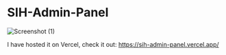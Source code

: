 # SIH-Admin-Panel
![Screenshot (1)](https://github.com/SohamB21/SIH-Admin-Panel/assets/105418470/f9aa854a-06ec-4e5e-aa0c-fefbc3fe59f8)

I have hosted it on Vercel, check it out: https://sih-admin-panel.vercel.app/
